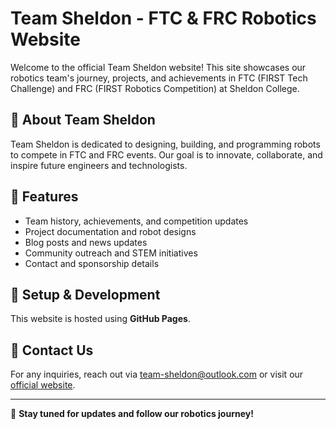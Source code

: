 # Team Sheldon - FTC & FRC Robotics Website

Welcome to the official Team Sheldon website! This site showcases our robotics team's journey, projects, and achievements in FTC (FIRST Tech Challenge) and FRC (FIRST Robotics Competition) at Sheldon College.

## 🌟 About Team Sheldon
Team Sheldon is dedicated to designing, building, and programming robots to compete in FTC and FRC events. Our goal is to innovate, collaborate, and inspire future engineers and technologists.

## 🚀 Features
- Team history, achievements, and competition updates
- Project documentation and robot designs
- Blog posts and news updates
- Community outreach and STEM initiatives
- Contact and sponsorship details

## 🔧 Setup & Development
This website is hosted using **GitHub Pages**.


## 📧 Contact Us
For any inquiries, reach out via team-sheldon@outlook.com or visit our [official website](team-sheldon.github.io).

---

📢 **Stay tuned for updates and follow our robotics journey!**
